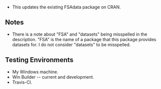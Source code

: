 * This updates the existing FSAdata package on CRAN.

## Notes
* There is a note about "FSA" and "datasets" being misspelled in the description. "FSA" is the name of a package that this package provides datasets for. I do not consider "datasets" to be misspelled.

## Testing Environments
* My Windows machine.
* Win Builder -- current and development.
* Travis-CI.